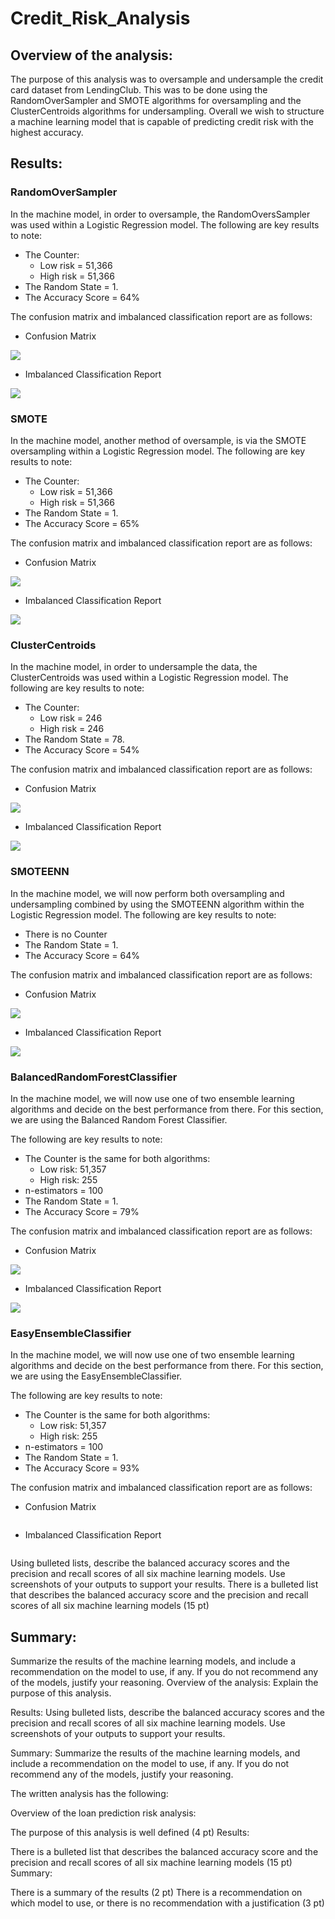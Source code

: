 # Credit_Risk_Analysis


## Overview of the analysis:
The purpose of this analysis was to oversample and undersample the credit card dataset from LendingClub. This was to be done using the RandomOverSampler and SMOTE algorithms for oversampling and the ClusterCentroids algorithms for undersampling. Overall we wish to structure a machine learning model that is capable of predicting credit risk with the highest accuracy.


## Results: 

### RandomOverSampler
In the machine model, in order to oversample, the RandomOversSampler was used within a Logistic Regression model. The following are key results to note: 
- The Counter:
  - Low risk = 51,366
  - High risk = 51,366
- The Random State = 1. 
- The Accuracy Score = 64%

The confusion matrix and imbalanced classification report are as follows:
- Confusion Matrix

![](Photos/RandomOverSampler_CM_Snap.png)


- Imbalanced Classification Report

![](Photos/RandomOverSampler_CR_Snap.png)



### SMOTE
In the machine model, another method of oversample, is via the SMOTE oversampling within a Logistic Regression model. The following are key results to note: 
- The Counter:
  - Low risk = 51,366
  - High risk = 51,366
- The Random State = 1. 
- The Accuracy Score = 65%

The confusion matrix and imbalanced classification report are as follows:
- Confusion Matrix

![](Photos/SMOTE_CM_Snap.png)


- Imbalanced Classification Report

![](Photos/SMOTE_CR_Snap.png)


### ClusterCentroids
In the machine model, in order to undersample the data, the ClusterCentroids was used within a Logistic Regression model. The following are key results to note: 
- The Counter:
  - Low risk = 246
  - High risk = 246
- The Random State = 78. 
- The Accuracy Score = 54%

The confusion matrix and imbalanced classification report are as follows:
- Confusion Matrix

![](Photos/ClusterCentroid_CM_Snap.png)


- Imbalanced Classification Report

![](Photos/ClusterCentroid_CR_Snap.png)


### SMOTEENN
In the machine model, we will now perform both oversampling and undersampling combined by using the SMOTEENN algorithm within the Logistic Regression model. The following are key results to note: 
- There is no Counter
- The Random State = 1. 
- The Accuracy Score = 64%

The confusion matrix and imbalanced classification report are as follows:
- Confusion Matrix

![](Photos/SMOTEENN_CM_Snap.png)


- Imbalanced Classification Report

![](Photos/SMOTEENN_CR_Snap.png)



### BalancedRandomForestClassifier
In the machine model, we will now use one of two ensemble learning algorithms and decide on the best performance from there. For this section, we are using the Balanced Random Forest Classifier.

The following are key results to note: 
- The Counter is the same for both algorithms:
  - Low risk: 51,357
  - High risk: 255
- n-estimators = 100
- The Random State = 1. 
- The Accuracy Score = 79%

The confusion matrix and imbalanced classification report are as follows:
- Confusion Matrix

![](Photos/BalancedRandomForestClassifier_CM_Snap.png)


- Imbalanced Classification Report

![](Photos/BalancedRandomForestClassifier_CR_Snap.png)


### EasyEnsembleClassifier
In the machine model, we will now use one of two ensemble learning algorithms and decide on the best performance from there. For this section, we are using the EasyEnsembleClassifier.

The following are key results to note: 
- The Counter is the same for both algorithms:
  - Low risk: 51,357
  - High risk: 255
- n-estimators = 100
- The Random State = 1. 
- The Accuracy Score = 93%

The confusion matrix and imbalanced classification report are as follows:
- Confusion Matrix

![]()


- Imbalanced Classification Report

![]()




Using bulleted lists, describe the balanced accuracy scores and the precision and recall scores of all six machine learning models. Use screenshots of your outputs to support your results. 
There is a bulleted list that describes the balanced accuracy score and the precision and recall scores of all six machine learning models (15 pt)

## Summary: 
Summarize the results of the machine learning models, and include a recommendation on the model to use, if any. If you do not recommend any of the models, justify your reasoning.
Overview of the analysis: Explain the purpose of this analysis.

Results: Using bulleted lists, describe the balanced accuracy scores and the precision and recall scores of all six machine learning models. Use screenshots of your outputs to support your results.

Summary: Summarize the results of the machine learning models, and include a recommendation on the model to use, if any. If you do not recommend any of the models, justify your reasoning.


The written analysis has the following:

Overview of the loan prediction risk analysis:

The purpose of this analysis is well defined (4 pt)
Results:

There is a bulleted list that describes the balanced accuracy score and the precision and recall scores of all six machine learning models (15 pt)
Summary:

There is a summary of the results (2 pt)
There is a recommendation on which model to use, or there is no recommendation with a justification (3 pt)
